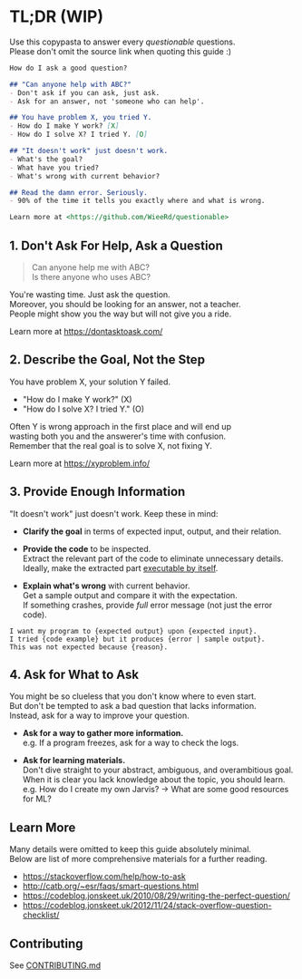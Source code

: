 # TL;DR (WIP)

Use this copypasta to answer every *questionable* questions.  
Please don't omit the source link when quoting this guide :)

```markdown
How do I ask a good question?

## "Can anyone help with ABC?"
- Don't ask if you can ask, just ask.
- Ask for an answer, not 'someone who can help'.

## You have problem X, you tried Y.
- How do I make Y work? [X]
- How do I solve X? I tried Y. [O]

## "It doesn't work" just doesn't work.
- What's the goal?
- What have you tried?
- What's wrong with current behavior?

## Read the damn error. Seriously.
- 90% of the time it tells you exactly where and what is wrong.

Learn more at <https://github.com/WieeRd/questionable>
```

## 1. Don't Ask For Help, Ask a Question

> Can anyone help me with ABC?  
> Is there anyone who uses ABC?

You're wasting time. Just ask the question.  
Moreover, you should be looking for an answer, not a teacher.  
People might show you the way but will not give you a ride.

Learn more at <https://dontasktoask.com/>

## 2. Describe the Goal, Not the Step

You have problem X, your solution Y failed.

- "How do I make Y work?" (X)
- "How do I solve X? I tried Y." (O)

Often Y is wrong approach in the first place and will end up  
wasting both you and the answerer's time with confusion.  
Remember that the real goal is to solve X, not fixing Y.

Learn more at <https://xyproblem.info/>

## 3. Provide Enough Information

"It doesn't work" just doesn't work. Keep these in mind:

- **Clarify the goal** in terms of expected input, output, and their relation.

- **Provide the code** to be inspected.  
  Extract the relevant part of the code to eliminate unnecessary details.  
  Ideally, make the extracted part [executable by itself][MRE].

- **Explain what's wrong** with current behavior.  
  Get a sample output and compare it with the expectation.  
  If something crashes, provide *full* error message (not just the error code).

```text
I want my program to {expected output} upon {expected input}.
I tried {code example} but it produces {error | sample output}.
This was not expected because {reason}.
```

[MRE]: https://stackoverflow.com/help/minimal-reproducible-example

## 4. Ask for What to Ask

You might be so clueless that you don't know where to even start.  
But don't be tempted to ask a bad question that lacks information.  
Instead, ask for a way to improve your question.

- **Ask for a way to gather more information.**  
  e.g. If a program freezes, ask for a way to check the logs.

- **Ask for learning materials.**  
  Don't dive straight to your abstract, ambiguous, and overambitious goal.  
  When it is clear you lack knowledge about the topic, you should learn.  
  e.g. How do I create my own Jarvis? → What are some good resources for ML?

## Learn More

Many details were omitted to keep this guide absolutely minimal.  
Below are list of more comprehensive materials for a further reading.

- <https://stackoverflow.com/help/how-to-ask>
- <http://catb.org/~esr/faqs/smart-questions.html>
- <https://codeblog.jonskeet.uk/2010/08/29/writing-the-perfect-question/>
- <https://codeblog.jonskeet.uk/2012/11/24/stack-overflow-question-checklist/>

## Contributing

See [CONTRIBUTING.md](CONTRIBUTING.md)
